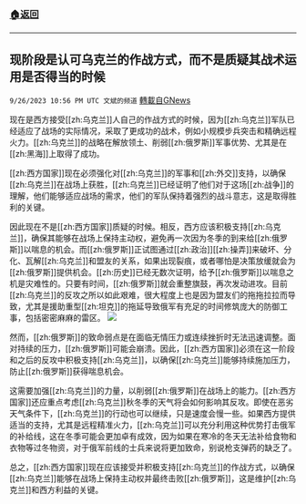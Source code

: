 ###  [:house:返回](README.md)
---


## 现阶段是认可乌克兰的作战方式，而不是质疑其战术运用是否得当的时候
`9/26/2023 10:56 PM UTC 文斌的频道` [轉載自GNews](https://gnews.org/articles/1744610)

现在是西方接受[[zh:乌克兰]]人自己的作战方式的时候，因为[[zh:乌克兰]]军队已经适应了战场的实际情况，采取了更成功的战术，例如小规模步兵突击和精确远程火力。[[zh:乌克兰]]的战略在解放领土、削弱[[zh:俄罗斯]]军事优势、尤其是在[[zh:黑海]]上取得了成功。

[[zh:西方国家]]现在必须强化对[[zh:乌克兰]]的军事和[[zh:外交]]支持，以确保[[zh:乌克兰]]在战场上获胜，[[zh:乌克兰]]已经证明了他们对于这场[[zh:战争]]的理解，他们能够适应战场的需求，他们的军队保持着强烈的战斗意志，这是取得胜利的关键。

因此现在不是[[zh:西方国家]]质疑的时候。相反，西方应该积极支持[[zh:乌克兰]]，确保其能够在战场上保持主动权，避免再一次因为冬季的到来给[[zh:俄罗斯]]以喘息的机会。而[[zh:俄罗斯]]正试图通过[[zh:政治]][[zh:操弄]]来破坏、分化、瓦解[[zh:乌克兰]]和盟友的关系，如果出现裂痕，或者哪怕是决策放缓就会为[[zh:俄罗斯]]提供机会。[[zh:历史]]已经无数次证明，给予[[zh:俄罗斯]]以喘息之机是灾难性的。只要有时间，[[zh:俄罗斯]]就会重整旗鼓，再次发动进攻。目前[[zh:乌克兰]]的反攻之所以如此艰难，很大程度上也是因为盟友们的拖拖拉拉而导致，尤其是援助重型[[zh:坦克]]的拖延导致俄军有充足的时间修筑庞大的防御工事，包括密密麻麻的雷区。
![](ipfs://QmWf1BVP6eg5peM1F4i4u7qRoVAUfnUtkGsuWbmnx7xftb?.png)


然而，[[zh:俄罗斯]]的致命弱点是在面临无情压力或连续挫折时无法迅速调整。面对持续的压力，[[zh:俄罗斯]]可能会崩溃。因此，[[zh:西方国家]]必须在这一阶段和之后的反攻中积极支持[[zh:乌克兰]]，以确保[[zh:乌克兰]]能够持续施加压力，防止[[zh:俄罗斯]]获得喘息机会。

这需要加强[[zh:乌克兰]]的力量，以削弱[[zh:俄罗斯]]在战场上的能力。[[zh:西方国家]]还应重点考虑[[zh:乌克兰]]秋冬季的天气将会如何影响其反攻。即使在恶劣天气条件下，[[zh:乌克兰]]的行动也可以继续，只是速度会慢一些。如果西方提供适当的支持，尤其是远程精准火力，[[zh:乌克兰]]可以充分利用这种优势打击俄军的补给线，这在冬季可能会更加卓有成效，因为如果在寒冷的冬天无法补给食物和衣物等过冬物资，对于俄军前线的士兵来说将更加致命，别说枪支弹药的缺乏了。

总之，[[zh:西方国家]]现在应该接受并积极支持[[zh:乌克兰]]的作战方式，以确保[[zh:乌克兰]]能够在战场上保持主动权并最终击败[[zh:俄罗斯]]，这是维护[[zh:乌克兰]]和西方利益的关键。
